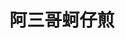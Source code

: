 ---
title: "阿三哥蚵仔煎"
description: "阿三哥蚵仔煎"
layout: shop
keywords:
  - 美食競賽
  - 台灣美食
  - 美食精選
datePublished: "2025-06-30"
dateModified: "2025-07-05"
city: "台南市"
district: "北區"
address: "台南市北區海安路三段533號"
phone: ""
geo: "23.01048868287764, 120.19970718673113"
google_map: "https://maps.app.goo.gl/4GXs8fSc3Vyh5GdF7"
footinder: ""
official: "https://www.facebook.com/p/%E9%98%BF%E4%B8%89%E5%93%A5%E8%9A%B5%E4%BB%94%E7%85%8E%E8%98%BF%E8%94%94%E7%B3%95-100054472284689/"
award:
  - name: "夜市王"
    year: "2024"
    entries:
      - nightMarket: "花園夜市"
        food_type: "蚵仔煎"
        rank: "第三名"

---